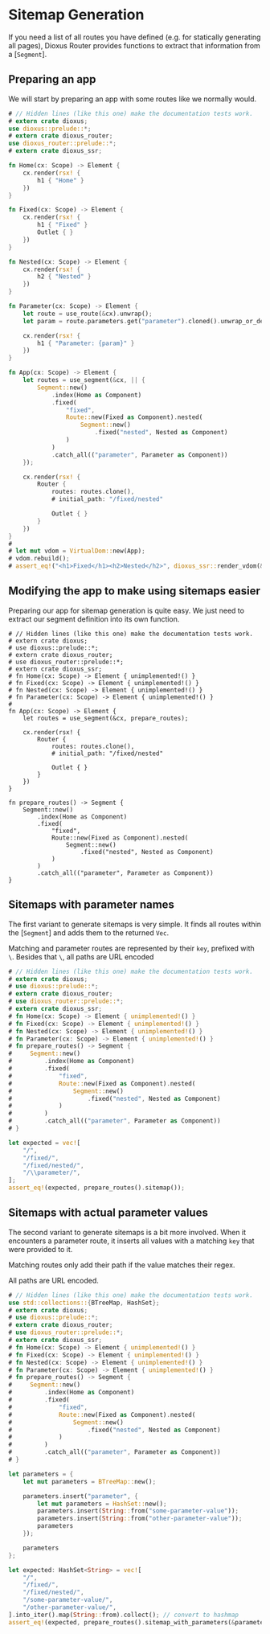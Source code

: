 # Sitemap Generation

If you need a list of all routes you have defined (e.g. for statically
generating all pages), Dioxus Router provides functions to extract that
information from a [`Segment`].

## Preparing an app
We will start by preparing an app with some routes like we normally would.
```rust
# // Hidden lines (like this one) make the documentation tests work.
# extern crate dioxus;
use dioxus::prelude::*;
# extern crate dioxus_router;
use dioxus_router::prelude::*;
# extern crate dioxus_ssr;

fn Home(cx: Scope) -> Element {
    cx.render(rsx! {
        h1 { "Home" }
    })
}

fn Fixed(cx: Scope) -> Element {
    cx.render(rsx! {
        h1 { "Fixed" }
        Outlet { }
    })
}

fn Nested(cx: Scope) -> Element {
    cx.render(rsx! {
        h2 { "Nested" }
    })
}

fn Parameter(cx: Scope) -> Element {
    let route = use_route(&cx).unwrap();
    let param = route.parameters.get("parameter").cloned().unwrap_or_default();

    cx.render(rsx! {
        h1 { "Parameter: {param}" }
    })
}

fn App(cx: Scope) -> Element {
    let routes = use_segment(&cx, || {
        Segment::new()
            .index(Home as Component)
            .fixed(
                "fixed",
                Route::new(Fixed as Component).nested(
                    Segment::new()
                        .fixed("nested", Nested as Component)
                )
            )
            .catch_all(("parameter", Parameter as Component))
    });

    cx.render(rsx! {
        Router {
            routes: routes.clone(),
            # initial_path: "/fixed/nested"

            Outlet { }
        }
    })
}
#
# let mut vdom = VirtualDom::new(App);
# vdom.rebuild();
# assert_eq!("<h1>Fixed</h1><h2>Nested</h2>", dioxus_ssr::render_vdom(&mut vdom));
```

## Modifying the app to make using sitemaps easier
Preparing our app for sitemap generation is quite easy. We just need to extract
our segment definition into its own function.

```rust,no_run
# // Hidden lines (like this one) make the documentation tests work.
# extern crate dioxus;
# use dioxus::prelude::*;
# extern crate dioxus_router;
# use dioxus_router::prelude::*;
# extern crate dioxus_ssr;
# fn Home(cx: Scope) -> Element { unimplemented!() }
# fn Fixed(cx: Scope) -> Element { unimplemented!() }
# fn Nested(cx: Scope) -> Element { unimplemented!() }
# fn Parameter(cx: Scope) -> Element { unimplemented!() }
#
fn App(cx: Scope) -> Element {
    let routes = use_segment(&cx, prepare_routes);

    cx.render(rsx! {
        Router {
            routes: routes.clone(),
            # initial_path: "/fixed/nested"

            Outlet { }
        }
    })
}

fn prepare_routes() -> Segment {
    Segment::new()
        .index(Home as Component)
        .fixed(
            "fixed",
            Route::new(Fixed as Component).nested(
                Segment::new()
                    .fixed("nested", Nested as Component)
            )
        )
        .catch_all(("parameter", Parameter as Component))
}
```

## Sitemaps with parameter names
The first variant to generate sitemaps is very simple. It finds all routes
within the [`Segment`] and adds them to the returned `Vec`.

Matching and parameter routes are represented by their `key`, prefixed with `\`.
Besides that `\`, all paths are URL encoded

```rust
# // Hidden lines (like this one) make the documentation tests work.
# extern crate dioxus;
# use dioxus::prelude::*;
# extern crate dioxus_router;
# use dioxus_router::prelude::*;
# extern crate dioxus_ssr;
# fn Home(cx: Scope) -> Element { unimplemented!() }
# fn Fixed(cx: Scope) -> Element { unimplemented!() }
# fn Nested(cx: Scope) -> Element { unimplemented!() }
# fn Parameter(cx: Scope) -> Element { unimplemented!() }
# fn prepare_routes() -> Segment {
#     Segment::new()
#         .index(Home as Component)
#         .fixed(
#             "fixed",
#             Route::new(Fixed as Component).nested(
#                 Segment::new()
#                     .fixed("nested", Nested as Component)
#             )
#         )
#         .catch_all(("parameter", Parameter as Component))
# }

let expected = vec![
    "/",
    "/fixed/",
    "/fixed/nested/",
    "/\\parameter/",
];
assert_eq!(expected, prepare_routes().sitemap());
```

## Sitemaps with actual parameter values
The second variant to generate sitemaps is a bit more involved. When it
encounters a parameter route, it inserts all values with a matching `key` that
were provided to it.

Matching routes only add their path if the value matches their regex.

All paths are URL encoded.

```rust
# // Hidden lines (like this one) make the documentation tests work.
use std::collections::{BTreeMap, HashSet};
# extern crate dioxus;
# use dioxus::prelude::*;
# extern crate dioxus_router;
# use dioxus_router::prelude::*;
# extern crate dioxus_ssr;
# fn Home(cx: Scope) -> Element { unimplemented!() }
# fn Fixed(cx: Scope) -> Element { unimplemented!() }
# fn Nested(cx: Scope) -> Element { unimplemented!() }
# fn Parameter(cx: Scope) -> Element { unimplemented!() }
# fn prepare_routes() -> Segment {
#     Segment::new()
#         .index(Home as Component)
#         .fixed(
#             "fixed",
#             Route::new(Fixed as Component).nested(
#                 Segment::new()
#                     .fixed("nested", Nested as Component)
#             )
#         )
#         .catch_all(("parameter", Parameter as Component))
# }

let parameters = {
    let mut parameters = BTreeMap::new();

    parameters.insert("parameter", {
        let mut parameters = HashSet::new();
        parameters.insert(String::from("some-parameter-value"));
        parameters.insert(String::from("other-parameter-value"));
        parameters
    });

    parameters
};

let expected: HashSet<String> = vec![
    "/",
    "/fixed/",
    "/fixed/nested/",
    "/some-parameter-value/",
    "/other-parameter-value/",
].into_iter().map(String::from).collect(); // convert to hashmap
assert_eq!(expected, prepare_routes().sitemap_with_parameters(&parameters));
```
